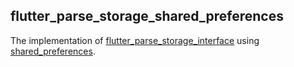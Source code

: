 ## flutter_parse_storage_shared_preferences

The implementation of [flutter_parse_storage_interface](https://pub.dev/packages/flutter_parse_storage_interface) using [shared_preferences](https://pub.dev/packages/shared_preferences).
